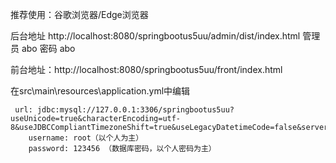 推荐使用：谷歌浏览器/Edge浏览器

后台地址
http://localhost:8080/springbootus5uu/admin/dist/index.html
管理员  abo 密码 abo

前台地址：http://localhost:8080/springbootus5uu/front/index.html

在src\main\resources\application.yml中编辑
											
	 url: jdbc:mysql://127.0.0.1:3306/springbootus5uu?useUnicode=true&characterEncoding=utf-8&useJDBCCompliantTimezoneShift=true&useLegacyDatetimeCode=false&serverTimezone=UTC
        username: root（以个人为主）
        password: 123456 （数据库密码，以个人密码为主）
